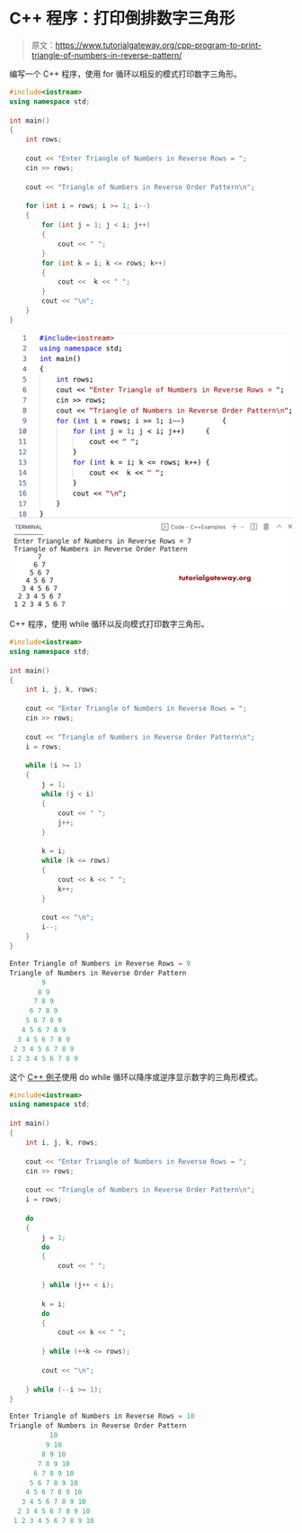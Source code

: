 # C++ 程序：打印倒排数字三角形

> 原文：<https://www.tutorialgateway.org/cpp-program-to-print-triangle-of-numbers-in-reverse-pattern/>

编写一个 C++ 程序，使用 for 循环以相反的模式打印数字三角形。

```cpp
#include<iostream>
using namespace std;

int main()
{
	int rows;

	cout << "Enter Triangle of Numbers in Reverse Rows = ";
	cin >> rows;

	cout << "Triangle of Numbers in Reverse Order Pattern\n";

	for (int i = rows; i >= 1; i--)
	{
		for (int j = 1; j < i; j++)
		{
			cout << " ";
		}
		for (int k = i; k <= rows; k++)
		{
			cout <<  k << " ";
		}
		cout << "\n";
	}
}
```

![C++ Program to Print Triangle of Numbers in Reverse Pattern](img/47c3116dc4b07a6029b2b87fb2957d67.png)

C++ 程序，使用 while 循环以反向模式打印数字三角形。

```cpp
#include<iostream>
using namespace std;

int main()
{
	int i, j, k, rows;

	cout << "Enter Triangle of Numbers in Reverse Rows = ";
	cin >> rows;

	cout << "Triangle of Numbers in Reverse Order Pattern\n";
	i = rows;

	while (i >= 1)
	{
		j = 1;
		while (j < i)
		{
			cout << " ";
			j++;
		}

		k = i;
		while (k <= rows)
		{
			cout << k << " ";
			k++;
		}

		cout << "\n";
		i--;
	}
}
```

```cpp
Enter Triangle of Numbers in Reverse Rows = 9
Triangle of Numbers in Reverse Order Pattern
        9 
       8 9 
      7 8 9 
     6 7 8 9 
    5 6 7 8 9 
   4 5 6 7 8 9 
  3 4 5 6 7 8 9 
 2 3 4 5 6 7 8 9 
1 2 3 4 5 6 7 8 9 
```

这个 [C++ 例子](https://www.tutorialgateway.org/cpp-programs/)使用 do while 循环以降序或逆序显示数字的三角形模式。

```cpp
#include<iostream>
using namespace std;

int main()
{
	int i, j, k, rows;

	cout << "Enter Triangle of Numbers in Reverse Rows = ";
	cin >> rows;

	cout << "Triangle of Numbers in Reverse Order Pattern\n";
	i = rows;

	do
	{
		j = 1;
		do
		{
			cout << " ";

		} while (j++ < i);

		k = i;
		do
		{
			cout << k << " ";

		} while (++k <= rows);

		cout << "\n";

	} while (--i >= 1);
}
```

```cpp
Enter Triangle of Numbers in Reverse Rows = 10
Triangle of Numbers in Reverse Order Pattern
          10 
         9 10 
        8 9 10 
       7 8 9 10 
      6 7 8 9 10 
     5 6 7 8 9 10 
    4 5 6 7 8 9 10 
   3 4 5 6 7 8 9 10 
  2 3 4 5 6 7 8 9 10 
 1 2 3 4 5 6 7 8 9 10 
```